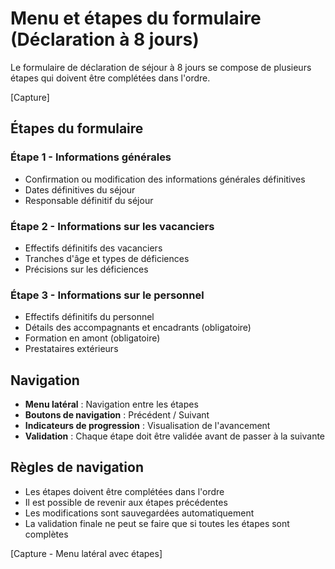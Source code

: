 # Menu et étapes du formulaire (Déclaration à 8 jours)

Le formulaire de déclaration de séjour à 8 jours se compose de plusieurs étapes qui doivent être complétées dans l'ordre.

[Capture]

## Étapes du formulaire

### **Étape 1 - Informations générales**
- Confirmation ou modification des informations générales définitives
- Dates définitives du séjour
- Responsable définitif du séjour

### **Étape 2 - Informations sur les vacanciers**
- Effectifs définitifs des vacanciers
- Tranches d'âge et types de déficiences
- Précisions sur les déficiences

### **Étape 3 - Informations sur le personnel**
- Effectifs définitifs du personnel
- Détails des accompagnants et encadrants (obligatoire)
- Formation en amont (obligatoire)
- Prestataires extérieurs

## Navigation

- **Menu latéral** : Navigation entre les étapes
- **Boutons de navigation** : Précédent / Suivant
- **Indicateurs de progression** : Visualisation de l'avancement
- **Validation** : Chaque étape doit être validée avant de passer à la suivante

## Règles de navigation

* Les étapes doivent être complétées dans l'ordre
* Il est possible de revenir aux étapes précédentes
* Les modifications sont sauvegardées automatiquement
* La validation finale ne peut se faire que si toutes les étapes sont complètes

[Capture - Menu latéral avec étapes] 